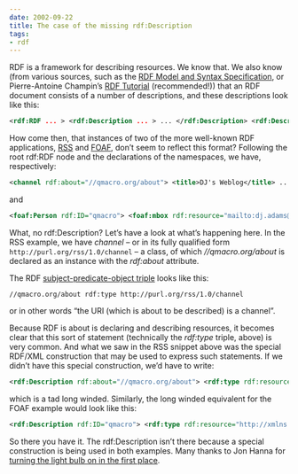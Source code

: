 ```yaml
---
date: 2002-09-22
title: The case of the missing rdf:Description
tags:
- rdf
---
```



RDF is a framework for describing resources. We know that. We also know (from various sources, such as the [RDF Model and Syntax Specification](http://www.w3.org/TR/REC-rdf-syntax "W3C Spec"), or Pierre-Antoine Champin’s [RDF Tutorial](http://www710.univ-lyon1.fr/%7Echampin/rdf-tutorial/node23.html) (recommended!)) that an RDF document consists of a number of descriptions, and these descriptions look like this:

```xml
<rdf:RDF ... > <rdf:Description ... > ... </rdf:Description> <rdf:Description ... > ... </rdf:Description> ... </rdf:RDF>
```

How come then, that instances of two of the more well-known RDF applications, [RSS](http://www.purl.org/rss/1.0/ "RSS (RDF Site Summary)") and [FOAF](http://xmlns.com/foaf/0.1/ "FOAF: Friend Of A Friend Vocab"), don’t seem to reflect this format? Following the root rdf:RDF node and the declarations of the namespaces, we have, respectively:

```xml
<channel rdf:about="//qmacro.org/about"> <title>DJ's Weblog</title> ... </channel>
```

and

```xml
<foaf:Person rdf:ID="qmacro"> <foaf:mbox rdf:resource="mailto:dj.adams@pobox.com"/> ... </foaf:Person>
```

What, no rdf:Description? Let’s have a look at what’s happening here. In the RSS example, we have *channel* – or in its fully qualified form `http://purl.org/rss/1.0/channel` – a class, of which *//qmacro.org/about* is declared as an instance with the *rdf:about* attribute.

The RDF [subject-predicate-object triple](../../2002/Sep/08#tech/rdf/rssrdf) looks like this:

```text
//qmacro.org/about rdf:type http://purl.org/rss/1.0/channel
```

or in other words “the URI (which is about to be described) is a channel”.

Because RDF is about is declaring and describing resources, it becomes clear that this sort of statement (technically the *rdf:type* triple, above) is very common. And what we saw in the RSS snippet above was the special RDF/XML construction that may be used to express such statements. If we didn’t have this special construction, we’d have to write:

```xml
<rdf:Description rdf:about="//qmacro.org/about"> <rdf:type rdf:resource="http://purl.org/rss/1.0/channel" /> <title>DJ's Weblog</title> ... </rdf:Description>
```

which is a tad long winded. Similarly, the long winded equivalent for the FOAF example would look like this:

```xml
<rdf:Description rdf:ID="qmacro"> <rdf:type rdf:resource="http://xmlns.com/foaf/0.1/Person" /> <foaf:mbox rdf:resource="mailto:dj.adams@pobox.com"/> ... </rdf:Description>
```

So there you have it. The rdf:Description isn’t there because a special construction is being used in both examples. Many thanks to Jon Hanna for [turning the light bulb on in the first place](http://groups.yahoo.com/group/rss-dev/message/3880 "rss-dev mailing list post").
